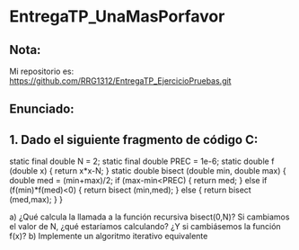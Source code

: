 # EntregaTP_UnaMasPorfavor
## Nota: 
Mi repositorio es: https://github.com/RRG1312/EntregaTP_EjercicioPruebas.git

## Enunciado:
## 1. Dado el siguiente fragmento de código C:
  static final double N = 2; 
static final double PREC = 1e-6;
static double f (double x)
{
return x*x-N;
}
static double bisect (double min, double max)
{
double med = (min+max)/2;
if (max-min<PREC) { 
return med;
} else if (f(min)*f(med)<0) { 
return bisect (min,med);
} else {
return bisect (med,max);
}
}
  
a) ¿Qué calcula la llamada a la función recursiva bisect(0,N)? Si cambiamos el 
valor de N, ¿qué estaríamos calculando? ¿Y si cambiásemos la función f(x)?
b) Implemente un algoritmo iterativo equivalente
